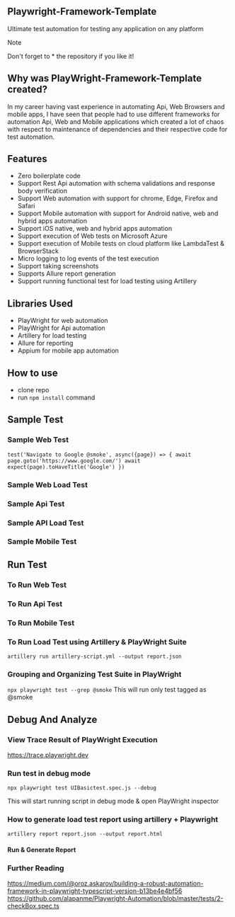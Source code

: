 ## Playwright-Framework-Template

Ultimate test automation for testing any application on any platform

> [!NOTE]
> Don't forget to \* the repository if you like it!

## Why was PlayWright-Framework-Template created?

In my career having vast experience in automating Api, Web Browsers and mobile apps, I have seen that people had to use different frameworks for automation Api, Web and Mobile applications which created a lot of chaos with respect to maintenance of dependencies and their respective code for test automation.

## Features

- Zero boilerplate code
- Support Rest Api automation with schema validations and response body verification
- Support Web automation with support for chrome, Edge, Firefox and Safari
- Support Mobile automation with support for Android native, web and hybrid apps automation
- Support iOS native, web and hybrid apps automation
- Support execution of Web tests on Microsoft Azure
- Support execution of Mobile tests on cloud platform like LambdaTest & BrowserStack
- Micro logging to log events of the test execution
- Support taking screenshots
- Supports Allure report generation
- Support running functional test for load testing using Artillery

## Libraries Used

- PlayWright for web automation
- PlayWright for Api automation
- Artillery for load testing
- Allure for reporting
- Appium for mobile app automation

## How to use

- clone repo
- run `npm install` command

## Sample Test

### Sample Web Test

`test('Navigate to Google @smoke', async({page}) => {
    await page.goto('https://www.google.com/')
    await expect(page).toHaveTitle('Google')
})`

### Sample Web Load Test

### Sample Api Test

### Sample API Load Test

### Sample Mobile Test

## Run Test

### To Run Web Test

### To Run Api Test

### To Run Mobile Test

### To Run Load Test using Artillery & PlayWright Suite

`artillery run artillery-script.yml --output report.json`

### Grouping and Organizing Test Suite in PlayWright

`npx playwright test --grep @smoke`
This will run only test tagged as @smoke

## Debug And Analyze

### View Trace Result of PlayWright Execution

https://trace.playwright.dev

### Run test in debug mode

`npx playwright test UIBasictest.spec.js --debug`

This will start running script in debug mode & open PlayWright inspector

### How to generate load test report using artillery + Playwright

`artillery report report.json --output report.html`

#### Run & Generate Report

### Further Reading

https://medium.com/@oroz.askarov/building-a-robust-automation-framework-in-playwright-typescript-version-b13be4e4bf56
https://github.com/alapanme/Playwright-Automation/blob/master/tests/2-checkBox.spec.ts
